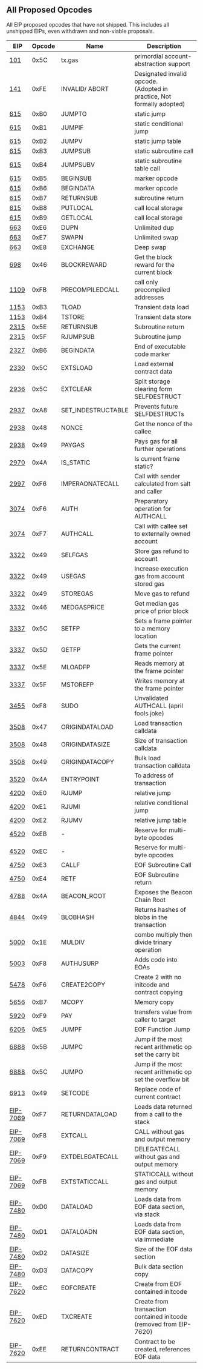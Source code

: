 All Proposed Opcodes
--------------------

All EIP proposed opcodes that have not shipped. This includes all
unshipped EIPs, even withdrawn and non-viable proposals.

| EIP                                                                    | Opcode | Name               | Description                                                                  |
|------------------------------------------------------------------------|--------|--------------------|------------------------------------------------------------------------------|
| [101](https://eips.ethereum.org/EIPS/eip-101)                          | 0x5C   | tx.gas             | primordial account-abstraction support                                       |
| [141](https://eips.ethereum.org/EIPS/eip-141)                          | 0xFE   | INVALID/ ABORT     | Designated invalid opcode. <br />(Adopted in practice, Not formally adopted) |
| [615](https://eips.ethereum.org/EIPS/eip-615)                          | 0xB0   | JUMPTO             | static jump                                                                  |
| [615](https://eips.ethereum.org/EIPS/eip-615)                          | 0xB1   | JUMPIF             | static conditional jump                                                      |
| [615](https://eips.ethereum.org/EIPS/eip-615)                          | 0xB2   | JUMPV              | static jump table                                                            |
| [615](https://eips.ethereum.org/EIPS/eip-615)                          | 0xB3   | JUMPSUB            | static subroutine call                                                       |
| [615](https://eips.ethereum.org/EIPS/eip-615)                          | 0xB4   | JUMPSUBV           | static subroutine table call                                                 |
| [615](https://eips.ethereum.org/EIPS/eip-615)                          | 0xB5   | BEGINSUB           | marker opcode                                                                |
| [615](https://eips.ethereum.org/EIPS/eip-615)                          | 0xB6   | BEGINDATA          | marker opcode                                                                |
| [615](https://eips.ethereum.org/EIPS/eip-615)                          | 0xB7   | RETURNSUB          | subroutine return                                                            |
| [615](https://eips.ethereum.org/EIPS/eip-615)                          | 0xB8   | PUTLOCAL           | call local storage                                                           |
| [615](https://eips.ethereum.org/EIPS/eip-615)                          | 0xB9   | GETLOCAL           | call local storage                                                           |
| [663](https://eips.ethereum.org/EIPS/eip-663)                          | 0xE6   | DUPN               | Unlimited dup                                                                |
| [663](https://eips.ethereum.org/EIPS/eip-663)                          | 0xE7   | SWAPN              | Unlimited swap                                                               |
| [663](https://eips.ethereum.org/EIPS/eip-663)                          | 0xE8   | EXCHANGE           | Deep swap                                                                    |
| [698](https://eips.ethereum.org/EIPS/eip-698)                          | 0x46   | BLOCKREWARD        | Get the block reward for the current block                                   |
| [1109](https://eips.ethereum.org/EIPS/eip-1109)                        | 0xFB   | PRECOMPILEDCALL    | call only precompiled addresses                                              |
| [1153](https://eips.ethereum.org/EIPS/eip-1153)                        | 0xB3   | TLOAD              | Transient data load                                                          |
| [1153](https://eips.ethereum.org/EIPS/eip-1153)                        | 0xB4   | TSTORE             | Transient data store                                                         |
| [2315](https://eips.ethereum.org/EIPS/eip-2315)                        | 0x5E   | RETURNSUB          | Subroutine return                                                            |
| [2315](https://eips.ethereum.org/EIPS/eip-2315)                        | 0x5F   | RJUMPSUB           | Subroutine jump                                                              |
| [2327](https://eips.ethereum.org/EIPS/eip-2327)                        | 0xB6   | BEGINDATA          | End of executable code marker                                                |
| [2330](https://eips.ethereum.org/EIPS/eip-2330)                        | 0x5C   | EXTSLOAD           | Load external contract data                                                  |
| [2936](https://eips.ethereum.org/EIPS/eip-2936)                        | 0x5C   | EXTCLEAR           | Split storage clearing form SELFDESTRUCT                                     |
| [2937](https://eips.ethereum.org/EIPS/eip-2937)                        | 0xA8   | SET_INDESTRUCTABLE | Prevents future SELFDESTRUCTs                                                |
| [2938](https://eips.ethereum.org/EIPS/eip-2938)                        | 0x48   | NONCE              | Get the nonce of the callee                                                  |
| [2938](https://eips.ethereum.org/EIPS/eip-2938)                        | 0x49   | PAYGAS             | Pays gas for all further operations                                          |
| [2970](https://eips.ethereum.org/EIPS/eip-2970)                        | 0x4A   | IS_STATIC          | Is current frame static?                                                     |
| [2997](https://eips.ethereum.org/EIPS/eip-2997)                        | 0xF6   | IMPERAONATECALL    | Call with sender calculated from salt and caller                             |
| [3074](https://eips.ethereum.org/EIPS/eip-3074)                        | 0xF6   | AUTH               | Preparatory operation for AUTHCALL                                           |
| [3074](https://eips.ethereum.org/EIPS/eip-3074)                        | 0xF7   | AUTHCALL           | Call with callee set to externally owned account                             |
| [3322](https://eips.ethereum.org/EIPS/eip-3322)                        | 0x49   | SELFGAS            | Store gas refund to account                                                  |
| [3322](https://eips.ethereum.org/EIPS/eip-3322)                        | 0x49   | USEGAS             | Increase execution gas from account stored gas                               |
| [3322](https://eips.ethereum.org/EIPS/eip-3322)                        | 0x49   | STOREGAS           | Move gas to refund                                                           |
| [3332](https://eips.ethereum.org/EIPS/eip-3332)                        | 0x46   | MEDGASPRICE        | Get median gas price of prior block                                          |
| [3337](https://eips.ethereum.org/EIPS/eip-3337)                        | 0x5C   | SETFP              | Sets a frame pointer to a memory location                                    |
| [3337](https://eips.ethereum.org/EIPS/eip-3337)                        | 0x5D   | GETFP              | Gets the current frame pointer                                               |
| [3337](https://eips.ethereum.org/EIPS/eip-3337)                        | 0x5E   | MLOADFP            | Reads memory at the frame pointer                                            |
| [3337](https://eips.ethereum.org/EIPS/eip-3337)                        | 0x5F   | MSTOREFP           | Writes memory at the frame pointer                                           |
| [3455](https://eips.ethereum.org/EIPS/eip-3455)                        | 0xF8   | SUDO               | Unvalidated AUTHCALL (april fools joke)                                      |
| [3508](https://eips.ethereum.org/EIPS/eip-3508)                        | 0x47   | ORIGINDATALOAD     | Load transaction calldata                                                    |
| [3508](https://eips.ethereum.org/EIPS/eip-3508)                        | 0x48   | ORIGINDATASIZE     | Size of transaction calldata                                                 |
| [3508](https://eips.ethereum.org/EIPS/eip-3508)                        | 0x49   | ORIGINDATACOPY     | Bulk load transaction calldata                                               |
| [3520](https://eips.ethereum.org/EIPS/eip-3520)                        | 0x4A   | ENTRYPOINT         | To address of transaction                                                    |
| [4200](https://eips.ethereum.org/EIPS/eip-4200)                        | 0xE0   | RJUMP              | relative jump                                                                |
| [4200](https://eips.ethereum.org/EIPS/eip-4200)                        | 0xE1   | RJUMI              | relative conditional jump                                                    |
| [4200](https://eips.ethereum.org/EIPS/eip-4200)                        | 0xE2   | RJUMV              | relative jump table                                                          |
| [4520](https://eips.ethereum.org/EIPS/eip-4520)                        | 0xEB   | -                  | Reserve for multi-byte opcodes                                               |
| [4520](https://eips.ethereum.org/EIPS/eip-4520)                        | 0xEC   | -                  | Reserve for multi-byte opcodes                                               |
| [4750](https://eips.ethereum.org/EIPS/eip-4750)                        | 0xE3   | CALLF              | EOF Subroutine Call                                                          |
| [4750](https://eips.ethereum.org/EIPS/eip-4750)                        | 0xE4   | RETF               | EOF Subroutine return                                                        |
| [4788](https://eips.ethereum.org/EIPS/eip-4788)                        | 0x4A   | BEACON_ROOT        | Exposes the Beacon Chain Root                                                |
| [4844](https://eips.ethereum.org/EIPS/eip-4844)                        | 0x49   | BLOBHASH           | Returns hashes of blobs in the transaction                                   |
| [5000](https://eips.ethereum.org/EIPS/eip-5000)                        | 0x1E   | MULDIV             | combo multiply then divide trinary operation                                 |
| [5003](https://eips.ethereum.org/EIPS/eip-5003)                        | 0xF8   | AUTHUSURP          | Adds code into EOAs                                                          |
| [5478](https://eips.ethereum.org/EIPS/eip-5478)                        | 0xF6   | CREATE2COPY        | Create 2 with no initcode and contract copying                               |
| [5656](https://eips.ethereum.org/EIPS/eip-5656)                        | 0xB7   | MCOPY              | Memory copy                                                                  |
| [5920](https://eips.ethereum.org/EIPS/eip-5920)                        | 0xF9   | PAY                | transfers value from caller to target                                        |
| [6206](https://eips.ethereum.org/EIPS/eip-6206)                        | 0xE5   | JUMPF              | EOF Function Jump                                                            |
| [6888](https://eips.ethereum.org/EIPS/eip-6888)                        | 0x5B   | JUMPC              | Jump if the most recent arithmetic op set the carry bit                      |
| [6888](https://eips.ethereum.org/EIPS/eip-6888)                        | 0x5C   | JUMPO              | Jump if the most recent arithmetic op set the overflow bit                   |
| [6913](https://eips.ethereum.org/EIPS/eip-6913)                        | 0x49   | SETCODE            | Replace code of current contract                                             |
| [EIP-7069](https://eips.ethereum.org/EIPS/eip-7069)                    | 0xF7   | RETURNDATALOAD     | Loads data returned from a call to the stack                                 |
| [EIP-7069](https://eips.ethereum.org/EIPS/eip-7069)                    | 0xF8   | EXTCALL            | CALL without gas and output memory                                           |
| [EIP-7069](https://eips.ethereum.org/EIPS/eip-7069)                    | 0xF9   | EXTDELEGATECALL    | DELEGATECALL without gas and output memory                                   |
| [EIP-7069](https://eips.ethereum.org/EIPS/eip-7069)                    | 0xFB   | EXTSTATICCALL      | STATICCALL without gas and output memory                                     |
| [EIP-7480](https://eips.ethereum.org/EIPS/eip-7480)                    | 0xD0   | DATALOAD           | Loads data from EOF data section, via stack                                  |
| [EIP-7480](https://eips.ethereum.org/EIPS/eip-7480)                    | 0xD1   | DATALOADN          | Loads data from EOF data section, via immediate                              |
| [EIP-7480](https://eips.ethereum.org/EIPS/eip-7480)                    | 0xD2   | DATASIZE           | Size of the EOF data section                                                 |
| [EIP-7480](https://eips.ethereum.org/EIPS/eip-7480)                    | 0xD3   | DATACOPY           | Bulk data section copy                                                       |
| [EIP-7620](https://eips.ethereum.org/EIPS/eip-7620)                    | 0xEC   | EOFCREATE          | Create from EOF contained initcode                                           |
| [EIP-7620](https://eips.ethereum.org/EIPS/eip-7620)                    | 0xED   | TXCREATE           | Create from transaction contained initcode (removed from EIP-7620)           |
| [EIP-7620](https://eips.ethereum.org/EIPS/eip-7620)                    | 0xEE   | RETURNCONTRACT     | Contract to be created, references EOF data                                  |
